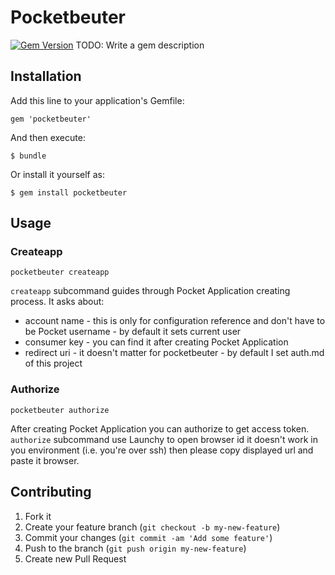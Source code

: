 # Pocketbeuter
[![Gem Version](https://badge.fury.io/rb/pocketbeuter.png)](http://badge.fury.io/rb/pocketbeuter) 
TODO: Write a gem description

## Installation

Add this line to your application's Gemfile:

    gem 'pocketbeuter'

And then execute:

    $ bundle

Or install it yourself as:

    $ gem install pocketbeuter

## Usage

### Createapp

    pocketbeuter createapp

`createapp` subcommand guides through Pocket Application creating process. It asks about:
 - account name - this is only for configuration reference and don't have to be Pocket username - by default it sets current user
 - consumer key - you can find it after creating Pocket Application
 - redirect uri - it doesn't matter for pocketbeuter - by default I set auth.md of this project

### Authorize

    pocketbeuter authorize

After creating Pocket Application you can authorize to get access token. `authorize` subcommand
use Launchy to open browser id it doesn't work in you environment (i.e. you're over ssh) then
please copy displayed url and paste it browser.

## Contributing

1. Fork it
2. Create your feature branch (`git checkout -b my-new-feature`)
3. Commit your changes (`git commit -am 'Add some feature'`)
4. Push to the branch (`git push origin my-new-feature`)
5. Create new Pull Request
